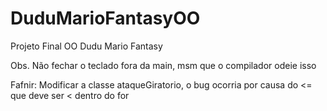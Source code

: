 # DuduMarioFantasyOO
Projeto Final OO Dudu Mario Fantasy

Obs. Não fechar o teclado fora da main, msm que o compilador odeie isso

Fafnir:
Modificar a classe ataqueGiratorio, o bug ocorria por causa do <= que deve ser < dentro do for

